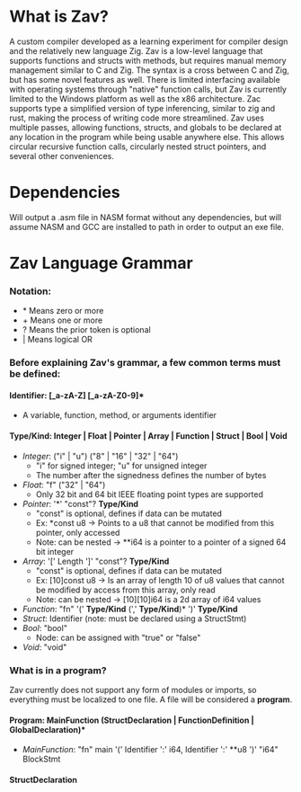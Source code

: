 # What is Zav?
A custom compiler developed as a learning experiment for compiler design and the relatively new language Zig. Zav is a low-level language that supports functions and structs with methods, but requires manual memory management similar to C and Zig. The syntax is a cross between C and Zig, but has some novel features as well. There is limited interfacing available with operating systems through "native" function calls, but Zav is currently limited to the Windows platform as well as the x86 architecture. Zac supports type a simplified version of type inferencing, similar to zig and rust, making the process of writing code more streamlined. Zav uses multiple passes, allowing functions, structs, and globals to be declared at any location in the program while being usable anywhere else. This allows circular recursive function calls, circularly nested struct pointers, and several other conveniences.

# Dependencies
Will output a .asm file in NASM format without any dependencies, but will assume NASM and GCC are installed to path in order to output an exe file.

# Zav Language Grammar
### Notation:
- \* Means zero or more
- \+ Means one or more
- \? Means the prior token is optional 
- \| Means logical OR

### Before explaining Zav's grammar, a few common terms must be defined:
#### **Identifier**: [_a-zA-Z] [_a-zA-Z0-9]*
  - A variable, function, method, or arguments identifier
#### **Type/Kind**: Integer | Float | Pointer | Array | Function | Struct | Bool | Void
  - *Integer*: ("i" | "u") ("8" | "16" | "32" | "64")
    - "i" for signed integer; "u" for unsigned integer
    - The number after the signedness defines the number of bytes
  - *Float*: "f" ("32" | "64")
    - Only 32 bit and 64 bit IEEE floating point types are supported
  - *Pointer*: '*' "const"? **Type/Kind**
    - "const" is optional, defines if data can be mutated
    - Ex: *const u8 -> Points to a u8 that cannot be modified from this pointer, only accessed
    - Note: can be nested -> **i64 is a pointer to a pointer of a signed 64 bit integer
  - *Array*: '[' Length ']' "const"? **Type/Kind**
    - "const" is optional, defines if data can be mutated
    - Ex: [10]const u8 -> Is an array of length 10 of u8 values that cannot be modified by access from this array, only read
    - Note: can be nested -> [10][10]i64 is a 2d array of i64 values
  - *Function*: "fn" '(' **Type/Kind** (',' **Type/Kind**)* ')' **Type/Kind**
  - *Struct*: Identifier (note: must be declared using a StructStmt)
  - *Bool*: "bool"
    - Node: can be assigned with "true" or "false"
  - *Void*: "void"
### What is in a program?
Zav currently does not support any form of modules or imports, so everything must be localized to one file. A file will be considered a **program**.
#### **Program**: MainFunction (StructDeclaration | FunctionDefinition | GlobalDeclaration)*
  - *MainFunction*: "fn" main '(' Identifier ':' i64, Identifier ':' **u8 ')' "i64" BlockStmt
#### StructDeclaration
